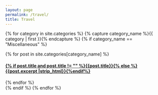 ```yaml
---
layout: page
permalink: /travel/
title: Travel
---
```


<div id="archives">
{% for category in site.categories %}
  {% capture category_name %}{{ category | first }}{% endcapture %}
  {% if category_name == "Miscellaneous" %}
    <div class="archive-group">
      <div id="#{{ category_name | slugize }}"></div>
      <p></p>
      {% for post in site.categories[category_name] %}
      <article class="archive-item">
        <h4><a href="{{ site.baseurl }}{{ post.url }}">{% if post.title and post.title != "" %}{{post.title}}{% else %}{{post.excerpt |strip_html}}{%endif%}</a></h4>
      </article>
      {% endfor %}
    </div>
  {% endif %}
{% endfor %}
</div>
